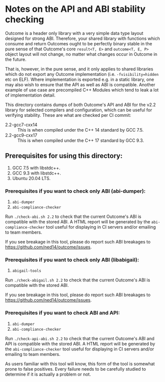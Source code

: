 # Notes on the API and ABI stability checking

Outcome is a header only library with a very simple data type layout designed
for strong ABI. Therefore, your shared library with functions which consume
and return Outcomes ought to be perfectly binary stable in the pure sense of
that Outcome's core `result<T, E>` and `outcome<T, E, P>` object layout will
not change, no matter what changes occur in Outcome in the future.

That is, however, in the pure sense, and it only applies to shared libraries
which do not export any Outcome implementation (i.e. `-fvisibility=hidden` etc
on ELF). Where implementation is exported e.g. in a static library, one may
also wish to ensure that the API as well as ABI is compatible. Another example
of use case are precompiled C++ Modules which tend to leak a lot of implementation
detail.

This directory contains dumps of both Outcome's API and ABI for the v2.2 library
for selected compilers and configuration, which can be useful for verifying
stability. These are what are checked per CI commit:

<dl>
  <dt>2.2-gcc7-cxx14</dt>
  <dd>This is when compiled under the C++ 14 standard by GCC 7.5.</dd>
  <dt>2.2-gcc9-cxx17</dt>
  <dd>This is when compiled under the C++ 17 standard by GCC 9.3.</dd>
</dl>

## Prerequisites for using this directory:

1. GCC 7.5 with libstdc++.
2. GCC 9.3 with libstdc++.
3. Ubuntu 20.04 LTS.

### Prerequisites if you want to check only ABI (abi-dumper):

1. `abi-dumper`
2. `abi-compliance-checker`

Run `./check-abi.sh 2.2` to check that
the current Outcome's ABI is compatible with the stored ABI. A HTML report
will be generated by the `abi-compliance-checker` tool useful for displaying
in CI servers and/or emailing to team members.

If you see breakage in this tool, please do report such ABI breakages
to https://github.com/ned14/outcome/issues.

### Prerequisites if you want to check only ABI (libabigail):

1. `abigail-tools`

Run `./check-abigail.sh 2.2` to check that
the current Outcome's ABI is compatible with the stored ABI.

If you see breakage in this tool, please do report such ABI breakages
to https://github.com/ned14/outcome/issues.

### Prerequisites if you want to check ABI and API:

1. `abi-dumper`
2. `abi-compliance-checker`

Run `./check-api-abi.sh 2.2` to check that the current Outcome's ABI and API
is compatible with the stored ABI. A HTML report
will be generated by the `abi-compliance-checker` tool useful for displaying
in CI servers and/or emailing to team members.

As users familiar with this tool will know, this form of the tool is
somewhat prone to false positives. Every failure needs to be carefully
studied to determine if it is actually a problem or not.

